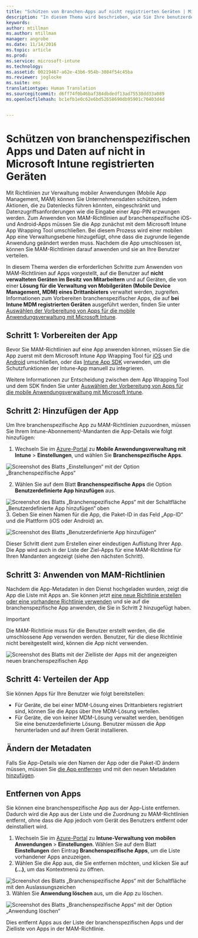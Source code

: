 ```yaml
---
title: "Schützen von Branchen-Apps auf nicht registrierten Geräten | Microsoft Intune"
description: "In diesem Thema wird beschrieben, wie Sie Ihre benutzerdefinierte Reihe von Branchen-Anwendungen vorbereiten können, sodass Sie Verwaltungsrichtlinien für mobile Apps anwenden können, die helfen können, Datenverluste zu verhindern."
keywords: 
author: mtillman
ms.author: mtillman
manager: angrobe
ms.date: 11/14/2016
ms.topic: article
ms.prod: 
ms.service: microsoft-intune
ms.technology: 
ms.assetid: 00219467-a62e-43b6-954b-3084f54c45ba
ms.reviewer: joglocke
ms.suite: ems
translationtype: Human Translation
ms.sourcegitcommit: d6ff74f0b46baf384dbdedf13ad75538dd33a089
ms.openlocfilehash: bc1efb1e0c62e6bd52658690db95901c70403d4d


---
```


# <a name="protect-line-of-business-apps-and-data-on-devices-that-are-not-enrolled-in-microsoft-intune"></a>Schützen von branchenspezifischen Apps und Daten auf nicht in Microsoft Intune registrierten Geräten

Mit Richtlinien zur Verwaltung mobiler Anwendungen (Mobile App Management, MAM) können Sie Unternehmensdaten schützen, indem Aktionen, die zu Datenlecks führen könnten, eingeschränkt und Datenzugriffsanforderungen wie die Eingabe einer App-PIN erzwungen werden. Zum Anwenden von MAM-Richtlinien auf branchenspezifische iOS- und Android-Apps müssen Sie die App zunächst mit dem Microsoft Intune App Wrapping Tool umschließen. Bei diesem Prozess wird einer mobilen App eine Verwaltungsebene hinzugefügt, ohne dass die zugrunde liegende Anwendung geändert werden muss. Nachdem die App umschlossen ist, können Sie MAM-Richtlinien darauf anwenden und sie an Ihre Benutzer verteilen.  

In diesem Thema werden die erforderlichen Schritte zum Anwenden von MAM-Richtlinien auf Apps vorgestellt, auf die Benutzer auf **nicht verwalteten Geräten im Besitz von Mitarbeitern** und auf Geräten, die von einer **Lösung für die Verwaltung von Mobilgeräten (Mobile Device Management, MDM) eines Drittanbieters** verwaltet werden, zugreifen.  Informationen zum Vorbereiten branchenspezifischer Apps, die auf **bei Intune MDM registrierten Geräten** ausgeführt werden, finden Sie unter [Auswählen der Vorbereitung von Apps für die mobile Anwendungsverwaltung mit Microsoft Intune](decide-how-to-prepare-apps-for-mobile-application-management-with-microsoft-intune.md).


##  <a name="step-1-prepare-the-app"></a>Schritt 1: Vorbereiten der App

Bevor Sie MAM-Richtlinien auf eine App anwenden können, müssen Sie die App zuerst mit dem Microsoft Intune App Wrapping Tool für [iOS](prepare-ios-apps-for-mobile-application-management-with-the-microsoft-intune-app-wrapping-tool.md) und [Android](prepare-android-apps-for-mobile-application-management-with-the-microsoft-intune-app-wrapping-tool.md) umschließen, oder das [Intune App SDK](../develop/intune-app-sdk.md) verwenden, um die Schutzfunktionen der Intune-App manuell zu integrieren.

Weitere Informationen zur Entscheidung zwischen dem App Wrapping Tool und dem SDK finden Sie unter [Auswählen der Vorbereitung von Apps für die mobile Anwendungsverwaltung mit Microsoft Intune](decide-how-to-prepare-apps-for-mobile-application-management-with-microsoft-intune.md).

## <a name="step-2-add-the-app"></a>Schritt 2: Hinzufügen der App

Um Ihre branchenspezifische App zu MAM-Richtlinien zuzuordnen, müssen Sie Ihrem Intune-Abonnement/-Mandanten die App-Details wie folgt hinzufügen:

1. Wechseln Sie im [Azure-Portal](https://portal.azure.com/) zu **Mobile Anwendungsverwaltung mit Intune** > **Einstellungen**, und wählen Sie **Branchenspezifische Apps**.

  ![Screenshot des Blatts „Einstellungen“ mit der Option „Branchenspezifische Apps“](../media/mam-azure-portal-lob-on-settings.png)

2. Wählen Sie auf dem Blatt **Branchenspezifische Apps** die Option **Benutzerdefinierte App hinzufügen** aus.

  ![Screenshot des Blatts „Branchenspezifische Apps“ mit der Schaltfläche „Benutzerdefinierte App hinzufügen“ oben](../media/mam-azure-portal-add-lob-app-action.png)
3.  Geben Sie einen Namen für die App, die Paket-ID in das Feld „App-ID“ und die Plattform (iOS oder Android) an.

  ![Screenshot des Blatts „Benutzerdefinierte App hinzufügen“](../media/mam-azure-portal-add-app-details.png)

  Dieser Schritt dient zum Erstellen einer eindeutigen Auflistung Ihrer App. Die App wird auch in der Liste der Ziel-Apps für eine MAM-Richtlinie für Ihren Mandanten angezeigt (siehe den nächsten Schritt).

## <a name="step-3-apply-mam-policies"></a>Schritt 3: Anwenden von MAM-Richtlinien
Nachdem die App-Metadaten in den Dienst hochgeladen wurden, zeigt die App die Liste mit Apps an. Sie können jetzt [eine neue Richtlinie erstellen oder eine vorhandene Richtlinie verwenden](create-and-deploy-mobile-app-management-policies-with-microsoft-intune.md) und sie auf die branchenspezifische App anwenden, die Sie in Schritt 2 hinzugefügt haben.

>[!IMPORTANT]
>Die MAM-Richtlinie muss für die Benutzer erstellt werden, die die umschlossene App verwenden werden.  Benutzer, für die diese Richtlinie nicht bereitgestellt wird, können die App nicht verwenden.


  ![Screenshot des Blatts mit der Zielliste der Apps mit der angezeigten neuen branchenspezifischen App](../media/mam-azure-portal-lob-on-targeted-app-list.png)
## <a name="step-4-distribute-the-app"></a>Schritt 4: Verteilen der App
Sie können Apps für Ihre Benutzer wie folgt bereitstellen:
* Für Geräte, die bei einer MDM-Lösung eines Drittanbieters registriert sind, können Sie die Apps über Ihre MDM-Lösung verteilen.
* Für Geräte, die von keiner MDM-Lösung verwaltet werden, benötigen Sie eine benutzerdefinierte Lösung. Benutzer müssen die App herunterladen und auf ihrem Gerät installieren.

## <a name="change-the-metadata"></a>Ändern der Metadaten
Falls Sie App-Details wie den Namen der App oder die Paket-ID ändern müssen, müssen Sie [die App entfernen](#remove-apps) und mit den neuen Metadaten [hinzufügen](#step-2-add-the-app).

##  <a name="remove-apps"></a>Entfernen von Apps
Sie können eine branchenspezifische App aus der App-Liste entfernen. Dadurch wird die App aus der Liste und die Zuordnung zu MAM-Richtlinien entfernt, ohne dass die App jedoch vom Gerät des Benutzers entfernt oder deinstalliert wird.  

1.  Wechseln Sie im [Azure-Portal](https://portal.azure.com/) zu **Intune-Verwaltung von mobilen Anwendungen** > **Einstellungen**. Wählen Sie auf dem Blatt **Einstellungen** den Eintrag **Branchenspezifische Apps**, um die Liste vorhandener Apps anzuzeigen.  
2.  Wählen Sie die App aus, die Sie entfernen möchten, und klicken Sie auf **(...)**, um das Kontextmenü zu öffnen.

  ![Screenshot des Blatts „Branchenspezifische Apps“ mit der Schaltfläche mit den Auslassungszeichen](../media/mam-azure-portal-lob-context-menu.png)
3.  Wählen Sie **Anwendung löschen** aus, um die App zu löschen.

  ![Screenshot des Blatts „Branchenspezifische Apps“ mit der Option „Anwendung löschen“](../media/mam-azure-portal-delete-app.png)

  Dies entfernt Apps aus der Liste der branchenspezifischen Apps und der Zielliste von Apps in der MAM-Richtlinie.



<!--HONumber=Dec16_HO2-->



